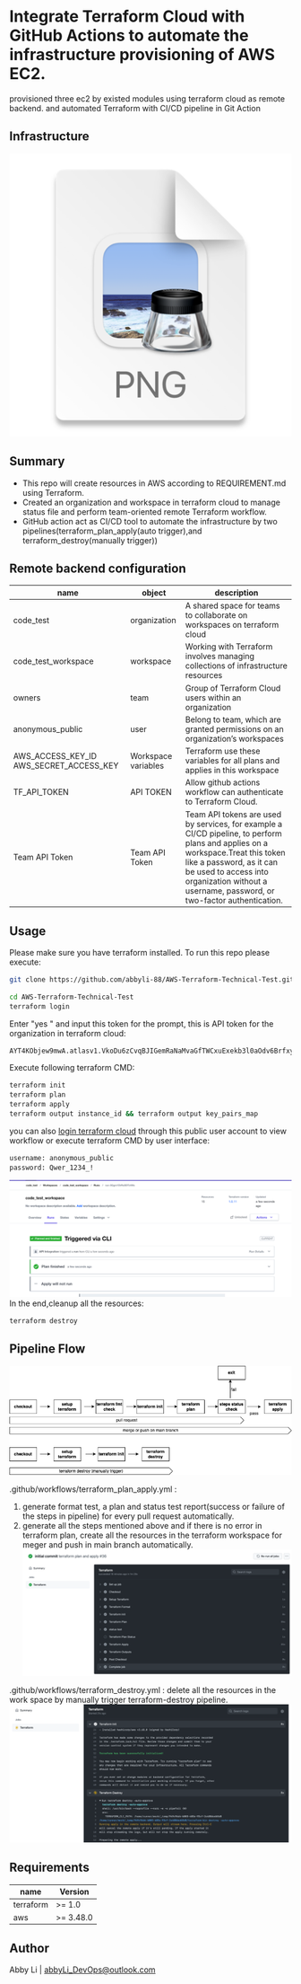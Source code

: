 # Integrate Terraform Cloud with GitHub Actions to automate the infrastructure provisioning of AWS EC2.

provisioned three ec2 by existed modules using terraform cloud as remote backend. and automated Terraform with CI/CD pipeline in Git Action
## Infrastructure
![img.png](img/img.png)

## Summary

- This repo will create resources in AWS according to REQUIREMENT.md using Terraform.
- Created an organization and workspace in terraform cloud to manage status file and perform team-oriented remote Terraform workflow.
- GitHub action act as CI/CD tool to automate the infrastructure by two pipelines(terraform_plan_apply(auto trigger),and terraform_destroy(manually trigger))

## Remote backend configuration
| name | object |description|
| ------ | ------ |------ |
| code_test | organization|A shared space for teams to collaborate on workspaces on terraform cloud |
|code_test_workspace  | workspace | Working with Terraform involves managing collections of infrastructure resources|
|owners| team | Group of Terraform Cloud users within an organization |
|anonymous_public | user | Belong to team, which are granted permissions on an organization’s workspaces|
| AWS_ACCESS_KEY_ID AWS_SECRET_ACCESS_KEY  | Workspace variables| Terraform use these variables for all plans and applies in this workspace|
| TF_API_TOKEN | API TOKEN| Allow github actions workflow can authenticate to Terraform Cloud. |
| Team API Token | Team API Token| Team API tokens are used by services, for example a CI/CD pipeline, to perform plans and applies on a workspace.Treat this token like a password, as it can be used to access into organization without a username, password, or two-factor authentication. |

## Usage

Please make sure you have terraform installed. To run this repo please execute:
```sh
git clone https://github.com/abbyli-88/AWS-Terraform-Technical-Test.git
```
```sh
cd AWS-Terraform-Technical-Test
terraform login
```
Enter "yes " and input this token for the prompt, this is API token for the organization in terraform cloud:
```sh
AYT4KObjew9mwA.atlasv1.VkoDu6zCvqBJIGemRaNaMvaGfTWCxuExekb3l0aOdv6BrfxysHly9kb1cZQICPSS9TA
```
Execute following terraform CMD:
```sh
terraform init
terraform plan
terraform apply
terraform output instance_id && terraform output key_pairs_map
```
you can also [login terraform cloud](https://app.terraform.io/session) through this public user account to view workflow or execute terraform CMD by user interface:
```sh
username: anonymous_public
password: Qwer_1234_!
```
![img1.png](img/img1.png)
In the end,cleanup all the resources:
```sh
terraform destroy
```
## Pipeline Flow
![img.png](img/img2.png)

.github/workflows/terraform_plan_apply.yml :
1. generate format test, a plan and status test report(success or failure of the steps in pipeline) for every pull request automatically.
2. generate all the steps mentioned above and if there is no error in terraform plan, create all the resources in the terraform workspace for meger and push in main branch automatically.
![img.png](img/img3.png)

.github/workflows/terraform_destroy.yml :
delete all the resources in the work space by manually trigger terraform-destroy pipeline.
![img_1.png](img/img_1.png)

## Requirements

|  name | Version |
| ------ | ------|
|  terraform | 	>= 1.0 |
|  aws | >= 3.48.0 |

## Author
Abby Li | abbyLi_DevOps@outlook.com




